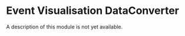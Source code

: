 <!-- doxy
\page refEventVisualisationDataConverter EventVisualisation DataConverter
/doxy -->

# Event Visualisation DataConverter

A description of this module is not yet available.
